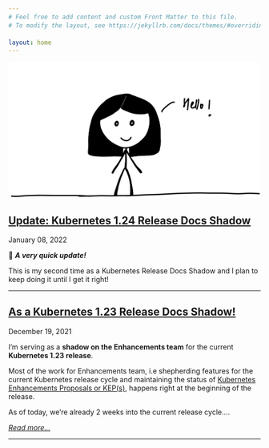 ```yaml
---
# Feel free to add content and custom Front Matter to this file.
# To modify the layout, see https://jekyllrb.com/docs/themes/#overriding-theme-defaults

layout: home
---
```


![My helpful screenshot](assets/header1.png)


## [Update: Kubernetes 1.24 Release Docs Shadow]( /upstream-contribution/2022/01/08/update.html)

January 08, 2022

👋 **_A very quick update!_**

This is my second time as a Kubernetes Release Docs Shadow and I plan to keep doing it until I get it right!

---

## [As a Kubernetes 1.23 Release Docs Shadow!]( /upstream-contribution/2021/12/19/notes.html)


December 19, 2021 

I’m serving as a **shadow on the Enhancements team** for the current **Kubernetes 1.23 release**.

Most of the work for Enhancements team, i.e shepherding features for the current Kubernetes release cycle and maintaining the status of [Kubernetes Enhancements Proposals or KEP(s)](https://github.com/kubernetes/enhancements/blob/master/keps/README.md), happens right at the beginning of the release.

As of today, we’re already 2 weeks into the current release cycle....


_[Read more…](/upstream-contribution/2021/12/19/notes.html)_

* * *

